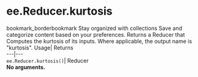  
#  ee.Reducer.kurtosis 
bookmark_borderbookmark Stay organized with collections  Save and categorize content based on your preferences.
Returns a Reducer that Computes the kurtosis of its inputs. Where applicable, the output name is "kurtosis". 
Usage| Returns  
---|---  
`ee.Reducer.kurtosis()`| Reducer  
**No arguments.**
